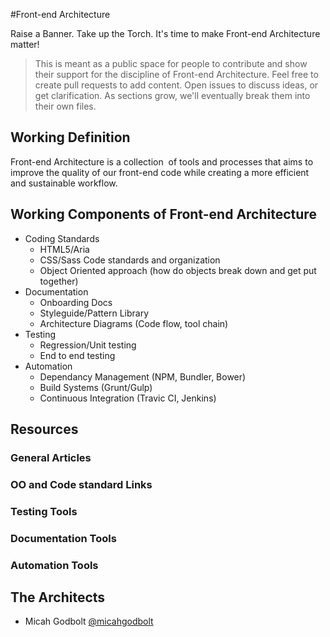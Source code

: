 #Front-end Architecture

Raise a Banner. Take up the Torch. It's time to make Front-end Architecture matter!

> This is meant as a public space for people to contribute and show their support for the discipline of Front-end Architecture. Feel free to create pull requests to add content. Open issues to discuss ideas, or get clarification. As sections grow, we'll eventually break them into their own files. 

## Working Definition
Front-end Architecture is a collection  of tools and processes that aims to improve the quality of our front-end code while creating a more efficient and sustainable workflow.

## Working Components of Front-end Architecture
* Coding Standards
  * HTML5/Aria  
  * CSS/Sass Code standards and organization
  * Object Oriented approach (how do objects break down and get put together)
* Documentation
  * Onboarding Docs
  * Styleguide/Pattern Library
  * Architecture Diagrams (Code flow, tool chain)
* Testing
  * Regression/Unit testing
  * End to end testing
* Automation
  * Dependancy Management (NPM, Bundler, Bower)
  * Build Systems (Grunt/Gulp)
  * Continuous Integration (Travic CI, Jenkins)

## Resources
### General Articles

### OO and Code standard Links
### Testing Tools
### Documentation Tools
### Automation Tools

## The Architects
+ Micah Godbolt [@micahgodbolt](http://twitter.com/micahgodbolt)

